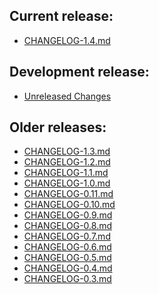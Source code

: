## Current release:
  * [CHANGELOG-1.4.md][14]

## Development release:
  * [Unreleased Changes][0]

## Older releases:
  * [CHANGELOG-1.3.md][13]
  * [CHANGELOG-1.2.md][12]
  * [CHANGELOG-1.1.md][11]
  * [CHANGELOG-1.0.md][10]
  * [CHANGELOG-0.11.md][9]
  * [CHANGELOG-0.10.md][8]
  * [CHANGELOG-0.9.md][7]
  * [CHANGELOG-0.8.md][6]
  * [CHANGELOG-0.7.md][5]
  * [CHANGELOG-0.6.md][4]
  * [CHANGELOG-0.5.md][3]
  * [CHANGELOG-0.4.md][2]
  * [CHANGELOG-0.3.md][1]


[14]: https://github.com/vmware-tanzu/velero/blob/main/changelogs/CHANGELOG-1.4.md
[13]: https://github.com/vmware-tanzu/velero/blob/main/changelogs/CHANGELOG-1.3.md
[12]: https://github.com/vmware-tanzu/velero/blob/main/changelogs/CHANGELOG-1.2.md
[11]: https://github.com/vmware-tanzu/velero/blob/main/changelogs/CHANGELOG-1.1.md
[10]: https://github.com/vmware-tanzu/velero/blob/main/changelogs/CHANGELOG-1.0.md
[9]: https://github.com/vmware-tanzu/velero/blob/main/changelogs/CHANGELOG-0.11.md
[8]: https://github.com/vmware-tanzu/velero/blob/main/changelogs/CHANGELOG-0.10.md
[7]: https://github.com/vmware-tanzu/velero/blob/main/changelogs/CHANGELOG-0.9.md
[6]: https://github.com/vmware-tanzu/velero/blob/main/changelogs/CHANGELOG-0.8.md
[5]: https://github.com/vmware-tanzu/velero/blob/main/changelogs/CHANGELOG-0.7.md
[4]: https://github.com/vmware-tanzu/velero/blob/main/changelogs/CHANGELOG-0.6.md
[3]: https://github.com/vmware-tanzu/velero/blob/main/changelogs/CHANGELOG-0.5.md
[2]: https://github.com/vmware-tanzu/velero/blob/main/changelogs/CHANGELOG-0.4.md
[1]: https://github.com/vmware-tanzu/velero/blob/main/changelogs/CHANGELOG-0.3.md
[0]: https://github.com/vmware-tanzu/velero/blob/main/changelogs/unreleased
